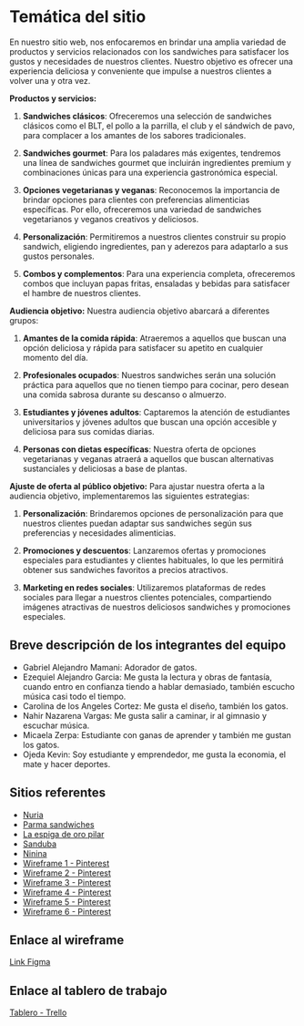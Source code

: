 # Temática del sitio

En nuestro sitio web, nos enfocaremos en brindar una amplia variedad de productos y servicios relacionados con los sandwiches para satisfacer los gustos y necesidades de nuestros clientes. Nuestro objetivo es ofrecer una experiencia deliciosa y conveniente que impulse a nuestros clientes a volver una y otra vez.

**Productos y servicios:**

1. **Sandwiches clásicos**: Ofreceremos una selección de sandwiches clásicos como el BLT, el pollo a la parrilla, el club y el sándwich de pavo, para complacer a los amantes de los sabores tradicionales.

2. **Sandwiches gourmet**: Para los paladares más exigentes, tendremos una línea de sandwiches gourmet que incluirán ingredientes premium y combinaciones únicas para una experiencia gastronómica especial.

3. **Opciones vegetarianas y veganas**: Reconocemos la importancia de brindar opciones para clientes con preferencias alimenticias específicas. Por ello, ofreceremos una variedad de sandwiches vegetarianos y veganos creativos y deliciosos.

4. **Personalización**: Permitiremos a nuestros clientes construir su propio sandwich, eligiendo ingredientes, pan y aderezos para adaptarlo a sus gustos personales.

5. **Combos y complementos**: Para una experiencia completa, ofreceremos combos que incluyan papas fritas, ensaladas y bebidas para satisfacer el hambre de nuestros clientes.

**Audiencia objetivo:**
Nuestra audiencia objetivo abarcará a diferentes grupos:

1. **Amantes de la comida rápida**: Atraeremos a aquellos que buscan una opción deliciosa y rápida para satisfacer su apetito en cualquier momento del día.

2. **Profesionales ocupados**: Nuestros sandwiches serán una solución práctica para aquellos que no tienen tiempo para cocinar, pero desean una comida sabrosa durante su descanso o almuerzo.

3. **Estudiantes y jóvenes adultos**: Captaremos la atención de estudiantes universitarios y jóvenes adultos que buscan una opción accesible y deliciosa para sus comidas diarias.

4. **Personas con dietas específicas**: Nuestra oferta de opciones vegetarianas y veganas atraerá a aquellos que buscan alternativas sustanciales y deliciosas a base de plantas.

**Ajuste de oferta al público objetivo:**
Para ajustar nuestra oferta a la audiencia objetivo, implementaremos las siguientes estrategias:

1. **Personalización**: Brindaremos opciones de personalización para que nuestros clientes puedan adaptar sus sandwiches según sus preferencias y necesidades alimenticias.

2. **Promociones y descuentos**: Lanzaremos ofertas y promociones especiales para estudiantes y clientes habituales, lo que les permitirá obtener sus sandwiches favoritos a precios atractivos.

3. **Marketing en redes sociales**: Utilizaremos plataformas de redes sociales para llegar a nuestros clientes potenciales, compartiendo imágenes atractivas de nuestros deliciosos sandwiches y promociones especiales.

## Breve descripción de los integrantes del equipo

- Gabriel Alejandro Mamani: Adorador de gatos.
- Ezequiel Alejandro Garcia: Me gusta la lectura y obras de fantasía, cuando entro en confianza tiendo a hablar demasiado, también escucho música casi todo el tiempo.
- Carolina de los Angeles Cortez: Me gusta el diseño, también los gatos.
- Nahir Nazarena Vargas: Me gusta salir a caminar, ir al gimnasio y escuchar música.
- Micaela Zerpa: Estudiante con ganas de aprender y también me gustan los gatos.
- Ojeda Kevin: Soy estudiante y emprendedor, me gusta la economia, el mate y hacer deportes.

## Sitios referentes

- [Nuria](https://www.nuria.com.ar/producto/triples-rucula-y-queso)
- [Parma sandwiches](http://parmasandwiches.com.ar)
- [La espiga de oro pilar](https://www.laespigadeoropilar.com.ar/product-page/sandwiches-de-miga-premium)
- [Sanduba](https://www.sanduba.com.ar)
- [Ninina](https://ninina.com/collections/sandwiches)
- [Wireframe 1 - Pinterest](https://ar.pinterest.com/pin/4925880834938551)
- [Wireframe 2 - Pinterest]( https://ar.pinterest.com/pin/258745941081872529/)
- [Wireframe 3 - Pinterest](https://ar.pinterest.com/pin/797981627750078513/)
- [Wireframe 4 - Pinterest](https://ar.pinterest.com/pin/327636941651828236/)
- [Wireframe 5 - Pinterest](https://ar.pinterest.com/pin/405183297736784752/)
- [Wireframe 6 - Pinterest](https://ar.pinterest.com/pin/780741285415899055/)

## Enlace al wireframe

[Link Figma](https://www.figma.com/file/LRzGn4ZlnLizWbAvRx4Vdq/Sandwich-E-commerce?type=design&node-id=0-1&mode=design&t=IgG0piQngLnrVtF7-0)

## Enlace al tablero de trabajo

[Tablero - Trello](https://trello.com/b/sKstrtGd/proyecto-integrador)
